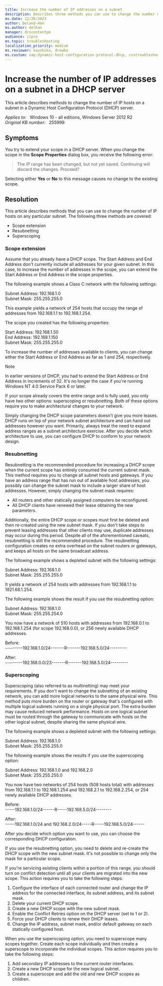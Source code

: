 ```yaml
---
title: Increase the number of IP addresses on a subnet
description: Describes three methods you can use to change the number of IP hosts on any given subnet.
ms.date: 12/26/2023
author: Deland-Han
ms.author: delhan
manager: dcscontentpm
audience: itpro
ms.topic: troubleshooting
localization_priority: medium
ms.reviewer: kaushika, drewba
ms.custom: sap:dynamic-host-configuration-protocol-dhcp, csstroubleshoot
---
```

# Increase the number of IP addresses on a subnet in a DHCP server

This article describes methods to change the number of IP hosts on a subnet in a Dynamic Host Configuration Protocol (DHCP) server.

_Applies to:_ &nbsp; Windows 10 - all editions, Windows Server 2012 R2  
_Original KB number:_ &nbsp; 255999

## Symptoms

You try to extend your scope in a DHCP server. When you change the scope in the **Scope Properties** dialog box, you receive the following error:

> The IP range has been changed, but not yet saved. Continuing will discard the changes. Proceed?

Selecting either **Yes** or **No** to this message causes no change to the existing scope.

## Resolution

This article describes methods that you can use to change the number of IP hosts on any particular subnet. The following three methods are covered:

- Scope extension
- Resubnetting
- Superscoping

### Scope extension

Assume that you already have a DHCP scope. The Start Address and End Address don't currently include all addresses for your given subnet. In this case, to increase the number of addresses in the scope, you can extend the Start Address or End Address in the scope properties.

The following example shows a Class C network with the following settings:

Subnet Address: 192.168.1.0  
Subnet Mask: 255.255.255.0

This example yields a network of 254 hosts that occupy the range of addresses from 192.168.1.1 to 192.168.1.254.

The scope you created has the following properties:

Start Address: 192.168.1.50  
End Address: 192.168.1.150  
Subnet Mask: 255.255.255.0

To increase the number of addresses available to clients, you can change either the Start Address or End Address as far as 1 and 254, respectively.

> [!NOTE]
> In earlier versions of DHCP, you had to extend the Start Address or End Address in increments of 32. It's no longer the case if you're running Windows NT 4.0 Service Pack 6 or later.

If your scope already covers the entire range and is fully used, you only have two other options: superscoping or resubnetting. Both of these options require you to make architectural changes to your network.

Simply changing the DHCP scope parameters doesn't give you more leases. DHCP runs on top of your network subnet architecture and can hand out addresses however you want. Primarily, always treat the need to expand address ranges as a subnet architecture exercise. After you decide which architecture to use, you can configure DHCP to conform to your network design.

### Resubnetting

Resubnetting is the recommended procedure for increasing a DHCP scope when the current scope has entirely consumed the current subnet mask. This method requires you to change all subnet hosts and gateways. If you have an address range that has run out of available host addresses, you possibly can change the subnet mask to include a larger share of host addresses. However, simply changing the subnet mask requires:

- All routers and other statically assigned computers be reconfigured.
- All DHCP clients have renewed their lease obtaining the new parameters.

Additionally, the entire DHCP scope or scopes must first be deleted and then re-created using the new subnet mask. If you don't take steps to prevent leasing addresses that other clients may use, duplicate addresses may occur during this period. Despite all of the aforementioned caveats, resubnetting is still the recommended procedure. The resubnetting configuration creates no extra overhead on the subnet routers or gateways, and keeps all hosts on the same broadcast address.

The following example shows a depleted subnet with the following settings:

Subnet Address: 192.168.1.0  
Subnet Mask: 255.255.255.0

It yields a network of 254 hosts with addresses from 192.168.1.1 to 1921.68.1.254.

The following example shows the result if you use the resubnetting option:

Subnet Address: 192.168.1.0  
Subnet Mask: 255.255.254.0

You now have a network of 510 hosts with addresses from 192.168.0.1 to 192.168.1.254 (for scope 192.168.0.0), or 256 newly available DHCP addresses.

Before:  
---------192.168.1.0/24-------R-------192.168.5.0/24---------

After:  
---------192.168.0.0/23-------R-------192.168.5.0/24---------

### Superscoping

Superscoping (also referred to as multinetting) may meet your requirements. If you don't want to change the subnetting of an existing network, you can add more logical networks to the same physical wire. This method puts more burden on the router or gateway that's configured with multiple logical subnets running on a single physical port. The extra burden may cause reduced network performance. Hosts on one logical subnet must be routed through the gateway to communicate with hosts on the other logical subnet, despite sharing the same physical wire.

The following example shows a depleted subnet with the following settings:

Subnet Address: 192.168.1.0  
Subnet Mask: 255.255.255.0

The following example shows the results if you use the superscoping option:

Subnet Address: 192.168.1.0 and 192.168.2.0  
Subnet Mask: 255.255.255.0

You now have two networks of 254 hosts (508 hosts total) with addresses from 192.168.1.1 to 192.168.1.254 and 192.168.2.1 to 192.168.2.254, or 254 newly available DHCP addresses.

Before:  
-----192.168.1.0/24------R-----192.168.5.0/24--------

After:  
-----192.168.1.0/24 and 192.168.2.0/24-----R-----192.168.5.0/24------

After you decide which option you want to use, you can choose the corresponding DHCP configuration.

If you use the resubnetting option, you need to delete and re-create the DHCP scope with the new subnet mask. It's not possible to change only the mask for a particular scope.

If you're servicing existing clients within a portion of this range, you should turn on conflict detection until all your clients are migrated into the new scope. This action requires you to take the following steps:

1. Configure the interface of each connected router and change the IP address for the connected interface, its subnet address, and its subnet mask.
2. Delete your current DHCP scope.
3. Create a new DHCP scope with the new subnet mask.
4. Enable the Conflict Retries option on the DHCP server (set to 1 or 2).
5. Force your DHCP clients to renew their DHCP leases.
6. Change the IP address, subnet mask, and/or default gateway on each statically configured host.

When you use the superscoping option, you need to superscope many scopes together. Create each scope individually and then create a superscope to incorporate the individual scopes. This action requires you to take the following steps:

1. Add secondary IP addresses to the current router interfaces.
2. Create a new DHCP scope for the new logical subnet.
3. Create a superscope and add the old and new DHCP scopes as children.
